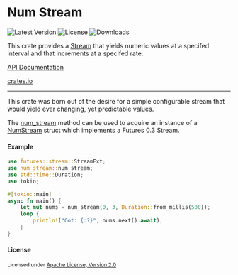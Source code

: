 # Num Stream
![Latest Version](https://img.shields.io/crates/v/num_stream)
![License](https://img.shields.io/crates/l/num_stream)
![Downloads](https://img.shields.io/crates/d/num_stream)

This crate provides a [Stream](https://docs.rs/futures/0.3.4/futures/stream/trait.Stream.html) that yields
numeric values at a specifed interval and that increments at a specifed rate.

[API Documentation](https://docs.rs/num_stream/0.1.0/num_stream/)

[crates.io](https://crates.io/crates/num_stream)

---

This crate was born out of the desire for a simple configurable stream that would yield ever changing, 
yet predictable values. 

The [num_stream](https://docs.rs/num_stream/0.1.0/num_stream/fn.num_stream.html) method can be used to
acquire an instance of a [NumStream](https://docs.rs/num_stream/0.1.0/num_stream/struct.NumStream.html) 
struct which implements a Futures 0.3 Stream. 

#### Example
```rust
use futures::stream::StreamExt;
use num_stream::num_stream;
use std::time::Duration;
use tokio;

#[tokio::main]
async fn main() {
    let mut nums = num_stream(0, 3, Duration::from_millis(500));
    loop {
        println!("Got: {:?}", nums.next().await);
    }
}
```

#### License

<sup>
Licensed under <a href="LICENSE">Apache License, Version
2.0</a>
</sup>
